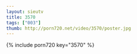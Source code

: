 ```yaml
--- 
layout: sieutv
title: 3570
tags: ["003"]
thumb: http://porn720.net/video/3570/poster.jpg
---
```

{% include porn720 key="3570" %} 
